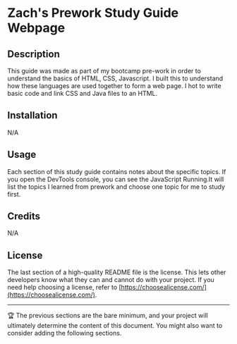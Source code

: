 # Zach's Prework Study Guide Webpage

## Description

This guide was made as part of my bootcamp pre-work in order to understand the basics of HTML, CSS, Javascript. I built this to understand how these languages are used together to form a web page. I hot to write basic code and link CSS and Java files to an HTML.


## Installation

N/A

## Usage

Each section of this study guide contains notes about the specific topics. If you open the DevTools console, you can see the JavaScript Running.It will list the topics I learned from prework and choose one topic for me to study first.


## Credits

N/A

## License

The last section of a high-quality README file is the license. This lets other developers know what they can and cannot do with your project. If you need help choosing a license, refer to [https://choosealicense.com/](https://choosealicense.com/).

---

🏆 The previous sections are the bare minimum, and your project will ultimately determine the content of this document. You might also want to consider adding the following sections.


